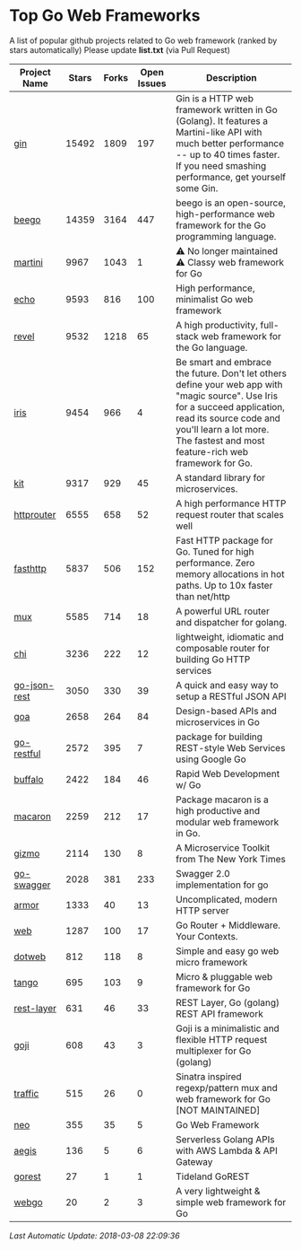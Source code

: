 # Top Go Web Frameworks
A list of popular github projects related to Go web framework (ranked by stars automatically)
Please update **list.txt** (via Pull Request)

| Project Name | Stars | Forks | Open Issues | Description |
| ------------ | ----- | ----- | ----------- | ----------- |
| [gin](https://github.com/gin-gonic/gin) | 15492 | 1809 | 197 | Gin is a HTTP web framework written in Go (Golang). It features a Martini-like API with much better performance -- up to 40 times faster. If you need smashing performance, get yourself some Gin. |
| [beego](https://github.com/astaxie/beego) | 14359 | 3164 | 447 | beego is an open-source, high-performance web framework for the Go programming language. |
| [martini](https://github.com/go-martini/martini) | 9967 | 1043 | 1 | ⚠️ No longer maintained ⚠️  Classy web framework for Go |
| [echo](https://github.com/labstack/echo) | 9593 | 816 | 100 | High performance, minimalist Go web framework |
| [revel](https://github.com/revel/revel) | 9532 | 1218 | 65 | A high productivity, full-stack web framework for the Go language. |
| [iris](https://github.com/kataras/iris) | 9454 | 966 | 4 | Be smart and embrace the future. Don't let others define your web app with "magic source". Use Iris for a succeed application, read its source code and you'll learn a lot more. The fastest and most feature-rich web framework for Go. |
| [kit](https://github.com/go-kit/kit) | 9317 | 929 | 45 | A standard library for microservices. |
| [httprouter](https://github.com/julienschmidt/httprouter) | 6555 | 658 | 52 | A high performance HTTP request router that scales well |
| [fasthttp](https://github.com/valyala/fasthttp) | 5837 | 506 | 152 | Fast HTTP package for Go. Tuned for high performance. Zero memory allocations in hot paths. Up to 10x faster than net/http |
| [mux](https://github.com/gorilla/mux) | 5585 | 714 | 18 | A powerful URL router and dispatcher for golang. |
| [chi](https://github.com/go-chi/chi) | 3236 | 222 | 12 | lightweight, idiomatic and composable router for building Go HTTP services |
| [go-json-rest](https://github.com/ant0ine/go-json-rest) | 3050 | 330 | 39 | A quick and easy way to setup a RESTful JSON API |
| [goa](https://github.com/goadesign/goa) | 2658 | 264 | 84 | Design-based APIs and microservices in Go |
| [go-restful](https://github.com/emicklei/go-restful) | 2572 | 395 | 7 | package for building REST-style Web Services using Google Go |
| [buffalo](https://github.com/gobuffalo/buffalo) | 2422 | 184 | 46 | Rapid Web Development w/ Go |
| [macaron](https://github.com/go-macaron/macaron) | 2259 | 212 | 17 | Package macaron is a high productive and modular web framework in Go. |
| [gizmo](https://github.com/NYTimes/gizmo) | 2114 | 130 | 8 | A Microservice Toolkit from The New York Times |
| [go-swagger](https://github.com/go-swagger/go-swagger) | 2028 | 381 | 233 | Swagger 2.0 implementation for go |
| [armor](https://github.com/labstack/armor) | 1333 | 40 | 13 | Uncomplicated, modern HTTP server |
| [web](https://github.com/gocraft/web) | 1287 | 100 | 17 | Go Router + Middleware. Your Contexts. |
| [dotweb](https://github.com/devfeel/dotweb) | 812 | 118 | 8 | Simple and easy go web micro framework |
| [tango](https://github.com/lunny/tango) | 695 | 103 | 9 | Micro & pluggable web framework for Go |
| [rest-layer](https://github.com/rs/rest-layer) | 631 | 46 | 33 | REST Layer, Go (golang) REST API framework |
| [goji](https://github.com/goji/goji) | 608 | 43 | 3 | Goji is a minimalistic and flexible HTTP request multiplexer for Go (golang) |
| [traffic](https://github.com/pilu/traffic) | 515 | 26 | 0 | Sinatra inspired regexp/pattern mux and web framework for Go [NOT MAINTAINED] |
| [neo](https://github.com/ivpusic/neo) | 355 | 35 | 5 | Go Web Framework |
| [aegis](https://github.com/tmaiaroto/aegis) | 136 | 5 | 6 | Serverless Golang APIs with AWS Lambda & API Gateway |
| [gorest](https://github.com/tideland/gorest) | 27 | 1 | 1 | Tideland GoREST |
| [webgo](https://github.com/bnkamalesh/webgo) | 20 | 2 | 3 | A very lightweight & simple web framework for Go |

*Last Automatic Update: 2018-03-08 22:09:36*
